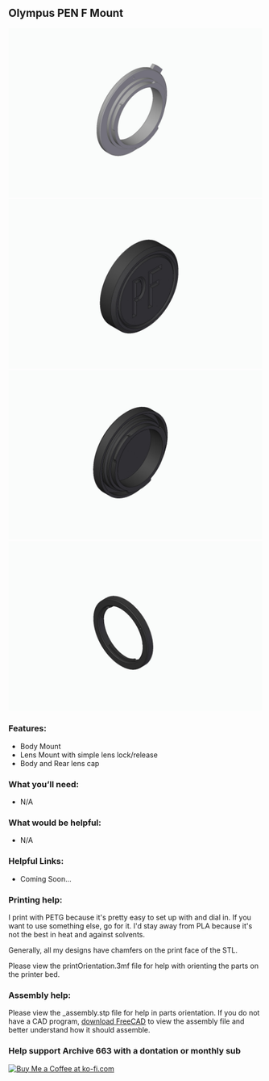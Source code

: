 ## Olympus PEN F Mount

![PENF_1](https://github.com/Archive-663/lensMounts/blob/main/Olympus%20PEN%20F/ASSETS/mountLens_PENF_01.jpg)
![PENF_2](https://github.com/Archive-663/lensMounts/blob/main/Olympus%20PEN%20F/ASSETS/mountLens_PENF_02.jpg)
![PENF_3](https://github.com/Archive-663/lensMounts/blob/main/Olympus%20PEN%20F/ASSETS/mountLens_PENF_03.jpg)
![PENF_4](https://github.com/Archive-663/lensMounts/blob/main/Olympus%20PEN%20F/ASSETS/mountLens_PENF_04.jpg)

### Features:
- Body Mount
- Lens Mount with simple lens lock/release
- Body and Rear lens cap

### What you’ll need:
- N/A

### What would be helpful:
- N/A

### Helpful Links:
- Coming Soon...

### Printing help:
I print with PETG because it's pretty easy to set up with and dial in. If you want to use something else, go for it. I'd stay away from PLA because it's not the best in heat and against solvents. 

Generally, all my designs have chamfers on the print face of the STL.

Please view the printOrientation.3mf file for help with orienting the parts on the printer bed.

### Assembly help:
Please view the _assembly.stp file for help in parts orientation. If you do not have a CAD program, <a href="https://www.freecad.org/downloads.php" target="_blank">download FreeCAD</a> to view the assembly file and better understand how it should assemble.

### Help support Archive 663 with a dontation or monthly sub
<a href='https://ko-fi.com/P5P3MHMSF' target='_blank'><img height='36' style='border:0px;height:36px;' src='https://storage.ko-fi.com/cdn/kofi2.png?v=3' border='0' alt='Buy Me a Coffee at ko-fi.com' /></a>

